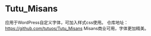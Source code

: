# Tutu_Misans
应用于WordPress自定义字体，可加入样式css使用。
仓库地址：https://github.com/tutuos/Tutu_Misans
Misans商业可用，字体更加精美。
